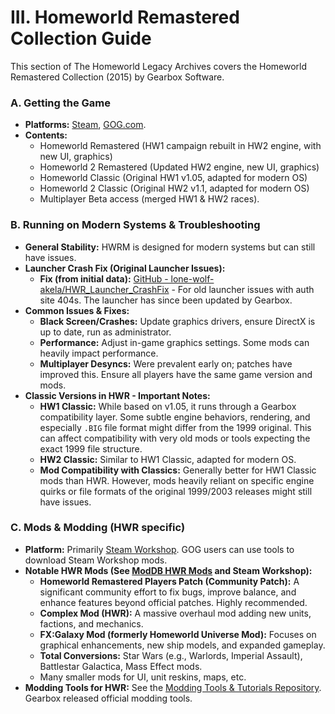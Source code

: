 # III. Homeworld Remastered Collection Guide

This section of The Homeworld Legacy Archives covers the Homeworld Remastered Collection (2015) by Gearbox Software.

### A. Getting the Game

*   **Platforms:** [Steam](https://store.steampowered.com/app/244160/Homeworld_Remastered_Collection/), [GOG.com](https://www.gog.com/game/homeworld_remastered_collection).
*   **Contents:**
    *   Homeworld Remastered (HW1 campaign rebuilt in HW2 engine, with new UI, graphics)
    *   Homeworld 2 Remastered (Updated HW2 engine, new UI, graphics)
    *   Homeworld Classic (Original HW1 v1.05, adapted for modern OS)
    *   Homeworld 2 Classic (Original HW2 v1.1, adapted for modern OS)
    *   Multiplayer Beta access (merged HW1 & HW2 races).

### B. Running on Modern Systems & Troubleshooting

*   **General Stability:** HWRM is designed for modern systems but can still have issues.
*   **Launcher Crash Fix (Original Launcher Issues):**
    *   **Fix (from initial data):** [GitHub - lone-wolf-akela/HWR_Launcher_CrashFix](https://github.com/lone-wolf-akela/HWR_Launcher_CrashFix/) - For old launcher issues with auth site 404s. The launcher has since been updated by Gearbox.
*   **Common Issues & Fixes:**
    *   **Black Screen/Crashes:** Update graphics drivers, ensure DirectX is up to date, run as administrator.
    *   **Performance:** Adjust in-game graphics settings. Some mods can heavily impact performance.
    *   **Multiplayer Desyncs:** Were prevalent early on; patches have improved this. Ensure all players have the same game version and mods.
*   **Classic Versions in HWR - Important Notes:**
    *   **HW1 Classic:** While based on v1.05, it runs through a Gearbox compatibility layer. Some subtle engine behaviors, rendering, and especially `.BIG` file format might differ from the 1999 original. This can affect compatibility with very old mods or tools expecting the exact 1999 file structure.
    *   **HW2 Classic:** Similar to HW1 Classic, adapted for modern OS.
    *   **Mod Compatibility with Classics:** Generally better for HW1 Classic mods than HWR. However, mods heavily reliant on specific engine quirks or file formats of the original 1999/2003 releases might still have issues.

### C. Mods & Modding (HWR specific)

*   **Platform:** Primarily [Steam Workshop](https://steamcommunity.com/app/244160/workshop/). GOG users can use tools to download Steam Workshop mods.
*   **Notable HWR Mods (See [ModDB HWR Mods](https://www.moddb.com/games/homeworld-remastered-collection/mods) and Steam Workshop):**
    *   **Homeworld Remastered Players Patch (Community Patch):** A significant community effort to fix bugs, improve balance, and enhance features beyond official patches. Highly recommended.
    *   **Complex Mod (HWR):** A massive overhaul mod adding new units, factions, and mechanics.
    *   **FX:Galaxy Mod (formerly Homeworld Universe Mod):** Focuses on graphical enhancements, new ship models, and expanded gameplay.
    *   **Total Conversions:** Star Wars (e.g., Warlords, Imperial Assault), Battlestar Galactica, Mass Effect mods.
    *   Many smaller mods for UI, unit reskins, maps, etc.
*   **Modding Tools for HWR:** See the [Modding Tools & Tutorials Repository](08_Modding_Tools_Repository.md). Gearbox released official modding tools.
